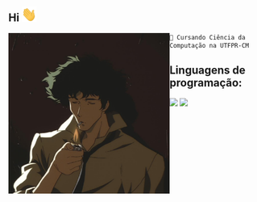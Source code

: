 ## Hi <img src="https://github.com/ThisIsRenan/ThisIsRenan/blob/main/image/hi.gif" width="30px">

<img align="left" src="https://github.com/ThisIsRenan/ThisIsRenan/blob/main/image/spike.jpg" alt="spike de cowboy bebop" width="320"/> 

```
🏫 Cursando Ciência da Computação na UTFPR-CM

```

## Linguagens de programação:

<div align="left">
<img height=50 src="https://cdn.jsdelivr.net/gh/devicons/devicon/icons/c/c-original.svg"/>
<img height=50 src="https://cdn-icons-png.flaticon.com/512/6132/6132222.png"/>
<div>






